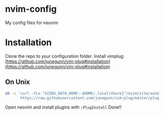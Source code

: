 # nvim-config
My config files for neovim

# Installation
Clone the repo to your configuration folder. Install vimplug: 
[https://github.com/junegunn/vim-plug#installation](https://github.com/junegunn/vim-plug#installation)
## On Unix
```bash
sh -c 'curl -fLo "${XDG_DATA_HOME:-$HOME/.local/share}"/nvim/site/autoload/plug.vim --create-dirs \
       https://raw.githubusercontent.com/junegunn/vim-plug/master/plug.vim'
```

Open neovim and install plugins with `:PlugInstall`
Done!!


